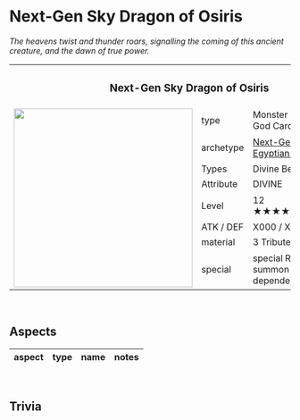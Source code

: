 # Next-Gen Sky Dragon of Osiris

*The heavens twist and thunder roars, signalling the coming of this ancient creature, and the dawn of true power.*


<table>
  <tr>
    <th colspan="3"> <h3> Next-Gen Sky Dragon of Osiris </h3> </th>
  </tr>
  <tr>
    <td rowspan="9"> <img src="../../../.assets/cards/ritual/Next-Gen Sky Dragon of Osiris.png" width="320px"> </td>
  </tr>
  <tr>
    <td> type </td>
    <td> Monster <br> God Card </td>
  </tr>
  <tr>
    <td> archetype </td>
    <td> <a href="../../archetypes/Next-Gen.md">Next-Gen</a> <br> <a href="https://yugipedia.com/wiki/Egyptian_God">Egyptian God</a> </td>
  </tr>
  <tr>
    <td> Types </td>
    <td> Divine Beast / Ritual </td>
  </tr>
  <tr>
    <td> Attribute </td>
    <td> DIVINE </td>
  </tr>
  <tr>
    <td> Level </td>
    <td> 12 ★★★★★★★★★★★★ </td>
  </tr>
  <tr>
    <td> ATK / DEF </td>
    <td> X000 / X000 </td>
  </tr>
  <tr>
    <td> material </td>
    <td> 3 Tributes, except Tokens </td>
  </tr>
  <tr>
    <td> special </td>
    <td> special Ritual summon <br> summon restrict <br> dependent stats </td>
  </tr>
</table>


<br>


## Aspects

| aspect | type | name | notes |
| :----- | :--- | :--- | :---- |


<br>


## Trivia
